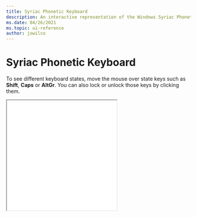 ```yaml
---
title: Syriac Phonetic Keyboard
description: An interactive representation of the Windows Syriac Phonetic keyboard. To see different keyboard states, click or move the mouse over the state keys.
ms.date: 04/26/2021
ms.topic: ui-reference
author: jowilco
---
```


# Syriac Phonetic Keyboard

To see different keyboard states, move the mouse over state keys such as **Shift**, **Caps** or **AltGr**. You can also lock or unlock those keys by clicking them.

<iframe src="kbdsyr2.html" height="300"></iframe>
